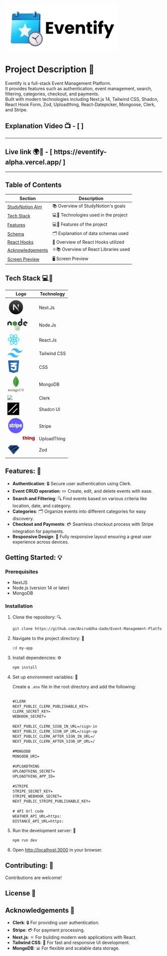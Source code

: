 
<img height="150" src='https://github.com/Aniruddha-Gade/Event-Management-Platform__NextJs14/blob/main/screenshots/eventify-logo.png' />

# Project Description 📝
Eventify is a full-stack Event Management Platform. <br/>
It provides features such as authentication, event management, search, filtering, categories, checkout, and payments. <br/>
Built with modern technologies including Next.js 14, Tailwind CSS, Shadcn, React Hook Form, Zod, Uploadthing, React-Datepicker, Mongoose, Clerk, and Stripe.


<h2>Explanation Video 📺 - [  ]</h2>
<hr/>

<h2>Live link 🌍📡 - [  https://eventify-alpha.vercel.app/  ]</h2>
<hr/>


## Table of Contents


| Section                 | Description                                  |
|-------------------------|----------------------------------------------|
| [StudyNotion Aim](#studynotion-aim-)        | 📚 Overview of StudyNotion's goals            |
| [Tech Stack](#tech-stack-)             | 💻🔧 Technologies used in the project         |
| [Features](#features-)             | 💻🔧 Features of the project         |
| [Schema](#schema-)                  | 🗂 Explanation of data schemas used          |
| [React Hooks](#react-hooks-)            | 🎣 Overview of React Hooks utilized          |
| [Acknowledgements](#acknowledgements-)         | ⚛️📚 Overview of React Libraries used        |
| [Screen Preview](#screen-preview-)         | 🖥️ Screen Preview        |





## Tech Stack 💻🔧 


| Logo                 | Technology                                  |
|-------------------------|----------------------------------------------|
| <code title="React.js"><img height="55" src="https://github.com/Aniruddha-Gade/Event-Management-Platform__NextJs14/blob/main/screenshots/next.js-logo.png"></code>      |Next.Js |
| <code title="React.js"><img height="40" src="https://github.com/Aniruddha-Gade/Study-Notion-EdTech__MERN-Stack/blob/main/screenshots/Tech%20stack%20logo/nodejs-logo.png"></code>      |Node.Js |
| <code title="React.js"><img height="40" src="https://github.com/Aniruddha-Gade/Study-Notion-EdTech__MERN-Stack/blob/main/screenshots/Tech%20stack%20logo/react%20ogo.png"></code>        |React.Js|
| <code title="React.js"><img height="30" src="https://github.com/Aniruddha-Gade/Study-Notion-EdTech__MERN-Stack/blob/main/screenshots/Tech%20stack%20logo/tailwind%20css%20logo.png"></code>      |Tailwind CSS |
| <code title="React.js"><img height="40" src="https://github.com/Aniruddha-Gade/Study-Notion-EdTech__MERN-Stack/blob/main/screenshots/Tech%20stack%20logo/css%20logo.png"></code>      |CSS |
| <code title="React.js"><img height="55" src="https://github.com/Aniruddha-Gade/Study-Notion-EdTech__MERN-Stack/blob/main/screenshots/Tech%20stack%20logo/mongodb%20logo.png"></code>      |MongoDB |
| <code title="React.js"><img height="40" src="https://clerk.com/_next/image?url=%2Fimages%2Fclerk-logomark-square.svg&w=2048&q=75"></code>      |Clerk |
| <code title="React.js"><img height="40" src="https://github.com/Aniruddha-Gade/Event-Management-Platform__NextJs14/blob/main/screenshots/shadcn-logo.png"></code>      |Shadcn UI |
| <code title="React.js"><img height="50" src="https://github.com/Aniruddha-Gade/Event-Management-Platform__NextJs14/blob/main/screenshots/Stripe-logo.png"></code>      |Stripe |
| <code title="React.js"><img height="15" src="https://github.com/Aniruddha-Gade/Event-Management-Platform__NextJs14/blob/main/screenshots/uploadthing-logo.png"></code>      |UploadThing |
| <code title="React.js"><img height="40" src="https://github.com/Aniruddha-Gade/Event-Management-Platform__NextJs14/blob/main/screenshots/zod-logo.png"></code>      |Zod |



## Features: 🚀

- **Authentication**: 🔒 Secure user authentication using Clerk.
- **Event CRUD operation**: ✏️ Create, edit, and delete events with ease.
- **Search and Filtering**: 🔍 Find events based on various criteria like location, date, and category.
- **Categories**: 🗂️ Organize events into different categories for easy discovery.
- **Checkout and Payments**: 💳 Seamless checkout process with Stripe integration for payments.
- **Responsive Design**: 📱 Fully responsive layout ensuring a great user experience across devices.



## Getting Started: 💡

### Prerequisites
- NextJS 
- Node.js (version 14 or later)
- MongoDB

### Installation

1. Clone the repository: 🔍 

   ```bash
   git clone https://github.com/Aniruddha-Gade/Event-Management-Platform__NextJs14.git
   ```

2. Navigate to the project directory: 📂

   ```bash
   cd my-app
   ```

3. Install dependencies: ⚙️

   ```bash
   npm install
   ```

4. Set up environment variables: 🔧

   Create a `.env` file in the root directory and add the following:

   ```plaintext

   #CLERK
   NEXT_PUBLIC_CLERK_PUBLISHABLE_KEY=
   CLERK_SECRET_KEY=
   WEBHOOK_SECRET=

   NEXT_PUBLIC_CLERK_SIGN_IN_URL=/sign-in
   NEXT_PUBLIC_CLERK_SIGN_UP_URL=/sign-up
   NEXT_PUBLIC_CLERK_AFTER_SIGN_IN_URL=/
   NEXT_PUBLIC_CLERK_AFTER_SIGN_UP_URL=/

   #MONGODB
   MONGODB_URI=

   #UPLOADTHING
   UPLOADTHING_SECRET=
   UPLOADTHING_APP_ID=

   #STRIPE
   STRIPE_SECRET_KEY=
   STRIPE_WEBHOOK_SECRET=
   NEXT_PUBLIC_STRIPE_PUBLISHABLE_KEY=

   # API Url code
   WEATHER_API_URL=https:
   DISTANCE_API_URL=https:

   ```



5. Run the development server: 🚀

   ```bash
   npm run dev
   ```

6. Open [http://localhost:3000](http://localhost:3000) in your browser.

## Contributing: 🤝

Contributions are welcome! 

## License 📝



## Acknowledgements 🙏

- **Clerk**: 🔒 For providing user authentication.
- **Stripe**: 💳 For payment processing.
- **Next.js**: ⚛️ For building modern web applications with React.
- **Tailwind CSS**: 🎨 For fast and responsive UI development.
- **MongoDB**: 📊 For flexible and scalable data storage.
